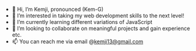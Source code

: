 - 👋 Hi, I’m Kemji, pronounced (Kem-G)
- 👀 I’m interested in taking my web development skills to the next level!
- 🌱 I’m currently learning different variations of JavaScript
- 💞️ I’m looking to collaborate on meaningful projects and gain experience etc.
- 📫 You can reach me via email @kemji13@gmail.com

<!---
Dozie007/Dozie007 is a ✨ special ✨ repository because its `README.md` (this file) appears on your GitHub profile.
You can click the Preview link to take a look at your changes.
--->
